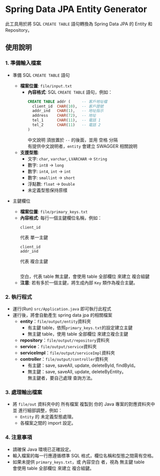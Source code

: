 # Spring Data JPA Entity Generator

此工具用於將 SQL `CREATE TABLE` 語句轉換為 Spring Data JPA 的 Entity 和 Repository。

## 使用說明

### 1. 準備輸入檔案
  - 準備 SQL `CREATE TABLE` 語句
    - **檔案位置**: `file/input.txt`
      - **內容格式**: SQL `CREATE TABLE` 語句，例如：
        ```sql
        CREATE TABLE addr (     -- 客戶地址檔
          client_id  CHAR(10),  -- 客戶證號
          addr_ind   CHAR(1),   -- 地址指示
          address    CHAR(72),  -- 地址
          tel_1      CHAR(11),  -- 電話 1
          tel_2      CHAR(11)   -- 電話 2
        )
        ```
        中文說明 須放置於 ``--`` 的後面，並用 空格 分隔 <br/>
        有提供中文說明者，``entity`` 會建立 SWAGGER 相關說明
    - **支援型態**: 
      - 文字: `char`, `varchar`, `LVARCHAR` -> `String`
      - 數字: `int8` -> `long`
      - 數字: `int4`, `int` -> `int`
      - 數字: `smallint` -> `short`
      - 浮點數: `float` -> `Double`
      - 未定義型態保持原樣

  - 主鍵欄位
    - **檔案位置**: `file/primary_keys.txt`
    - **內容格式**: 每行一個主鍵欄位名稱，例如：
      ```
      client_id
      ```
      代表 單一主鍵
      ```
      client_id
      addr_ind
      ```
      代表 複合主鍵
      ```
      ```
      空白，代表 table 無主鍵，會使用 table 全部欄位 來建立 複合組鍵
    - **注意**: 若有多於一個主鍵，將生成內部 `Key` 類作為複合主鍵。

### 2. 執行程式
  - 運行(Run) `src/Application.java` 即可執行此程式
  - 運行後，將會自動產生 spring data jpa 的相關檔案
    - **entity**：``file/output/entity``資料夾
      - 有主鍵 table，依照``primary_keys.txt``的設定建立主鍵
      - 無主鍵 table，使用 table 全部欄位 來建立複合主鍵
    - **repository**：``file/output/repository``資料夾
    - **service**：``file/output/service``資料夾
    - **serviceImpl**：``file/output/serviceImpl``資料夾
    - **controller**：``file/output/controller``資料夾
      - 有主鍵：save, saveAll, update, deleteById, findById。
      - 無主鍵：save, saveAll, update, deleteByEntity。 <br>
        無主鍵者，要自己處理 查詢方法。
    
### 3. 處理輸出檔案
- 將 `file/out` 資料夾中的 所有檔案 複製到 你的 Java 專案的對應資料夾中 <br/>
  並 進行細部調整，例如：
  - `Entity` 的 未定義型態處理。
  - 各檔案之間的 import 設定。

### 4. 注意事項
- 請確保 Java 環境已正確設定。
- 輸入檔案的每一行應遵循標準 SQL 格式，欄位名稱和型態之間需有空格。
- 如果未提供 `primary_keys.txt`，或 內容空白 者，視為 無主鍵 table <br/>
  會使用 table 全部欄位 來建立 複合組鍵。
